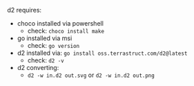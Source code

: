 d2 requires:

- choco installed via powershell
  - check: `choco install make`
- go installed via msi
  - check: `go version`
- d2 installed via: `go install oss.terrastruct.com/d2@latest`
  - check: `d2 -v`
- d2 converting:
  - `d2 -w in.d2 out.svg` or `d2 -w in.d2 out.png`